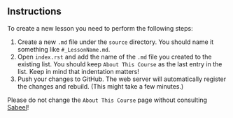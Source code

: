 ## Instructions
To create a new lesson you need to perform the following steps:
1. Create a new `.md` file under the `source` directory. You should name it something like `#_LessonName.md`.
2. Open `index.rst` and add the name of the `.md` file you created to the existing list. You should keep `About This Course` as the last entry in the list. Keep in mind that indentation matters!
3. Push your changes to GitHub. The web server will automatically register the changes and rebuild. (This might take a few minutes.)

Please do not change the `About This Course` page without consulting [Sabeel](www.sabeelmansuri.com)!
